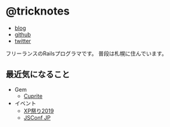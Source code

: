 # @tricknotes

* [blog](https://tricknotes.hateblo.jp/)
* [github](https://github.com/tricknotes)
* [twitter](https://twitter.com/tricknotes)

フリーランスのRailsプログラマです。
普段は札幌に住んでいます。


## 最近気になること

* Gem
  * [Cuprite](https://github.com/machinio/cuprite)
* イベント
  * [XP祭り2019](https://xpjug.connpass.com/event/138648/)
  * [JSConf JP](https://jsconf.jp/2019/)
